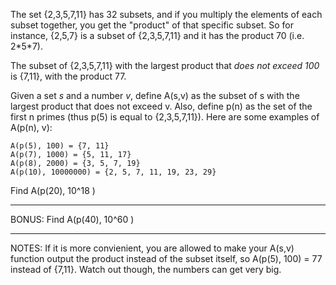 The set {2,3,5,7,11} has 32 subsets, and if you multiply the elements of each subset together, you get the "product" of that specific subset. So for instance, {2,5,7} is a subset of {2,3,5,7,11} and it has the product 70 (i.e. 2\*5\*7).

The subset of {2,3,5,7,11} with the largest product that *does not exceed 100* is {7,11}, with the product 77.

Given a set *s* and a number *v*, define A(s,v) as the subset of s with the largest product that does not exceed v. Also, define p(n) as the set of the first n primes (thus p(5) is equal to {2,3,5,7,11}). Here are some examples of A(p(n), v):

    A(p(5), 100) = {7, 11}                        
    A(p(7), 1000) = {5, 11, 17}                   
    A(p(8), 2000) = {3, 5, 7, 19}                 
    A(p(10), 10000000) = {2, 5, 7, 11, 19, 23, 29}

Find A(p(20), 10^18 )

***

BONUS: Find A(p(40), 10^60 )

***

NOTES: If it is more convienient, you are allowed to make your A(s,v) function output the product instead of the subset itself, so A(p(5), 100) = 77 instead of {7,11}. Watch out though, the numbers can get very big. 